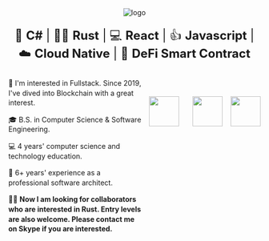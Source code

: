 <div align="center" style="margin-bottom: 20px;">
  <img src="https://github.com/suzukidavid/suzukidavid/blob/master/icons/header_1.png" alt="logo" />
</div>

<div align="center">
  <span style="font-size: 24px; line-height: 1.5;">
    🐍 <b>C#</b> | 👩‍💻 <b>Rust</b> | 💻 <b>React</b> | 👍 <b>Javascript</b> | ☁️ <b>Cloud Native</b> | 📝 <b>DeFi Smart Contract</b>
  </span>
</div>

<br>

<div style="display: flex; align-items: flex-start;">
  <div style="flex: 1; line-height: 1.4;">
    <p>🧐 I'm interested in Fullstack. Since 2019, I've dived into Blockchain with a great interest.</p>
    <p>🎓 B.S. in Computer Science & Software Engineering.</p>
<!--     <p>🌱 Currently learning .</p> -->
    <p>💻 4 years' computer science and technology education.</p>
    <p>🏢 6+ years' experience as a professional software architect.</p>
    <p>🙆‍♂️ <strong> Now I am looking for collaborators who are interested in Rust. Entry levels are also welcome. Please contact me on Skype if you are interested.</strong></p>
  </div>
  <p align="center" style="margin-top: 50px;">
<!--     <a href="https://www.linkedin.com/in/suzukidavid" target="_blank" rel="noopener noreferrer"><img src="https://img.icons8.com/fluency/2x/linkedin.png" width="60" /></a> -->
    &nbsp;&nbsp;
    <a href="mailto:technestme@gmail.com" target="_blank" rel="noopener noreferrer"><img src="https://img.icons8.com/fluency/2x/gmail-new.png" width="60" /></a>
    &nbsp;&nbsp;
<!--      <a href="https://linkpage.bio/suzukidavid" target="_blank" rel="noopener noreferrer"><img src="https://github.com/suzukidavid/suzukidavid/blob/master/icons/qr1.png" alt="qr" height="100" /></a> -->
    &nbsp;&nbsp;
    <a href="https://join.skype.com/0RwR0iILIlXk" target="_blank" rel="noopener noreferrer"><img src="https://img.icons8.com/color/2x/skype.png" width="60" /></a>
    &nbsp;&nbsp;
    <a href="https://t.me/technestme" target="_blank" rel="noopener noreferrer"><img src="https://img.icons8.com/color/2x/telegram-app.png" width="60" /></a>
  </p>
</div>
